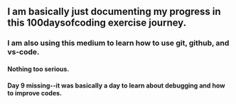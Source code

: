 ## I am basically just documenting my progress in this 100daysofcoding exercise journey.

### I am also using this medium to learn how to use git, github, and vs-code.

#### Nothing too serious.

#### Day 9 missing--it was basically a day to learn about debugging and how to improve codes.